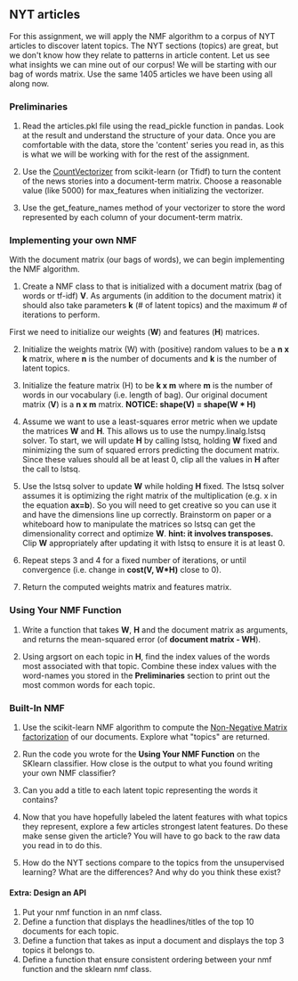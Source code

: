 ## NYT articles 

For this assignment, we will apply the NMF algorithm to a corpus of NYT articles to discover latent topics.  The NYT sections (topics) are great, but we don't know how they relate to patterns in article content.  Let us see what insights we can mine out of our corpus!  We will be starting with our bag of words matrix.  Use the same 1405 articles we have been using all along now.

### Preliminaries

1. Read the articles.pkl file using the read_pickle function in pandas. Look at the result and understand the structure of your data. Once you are comfortable with the data, store the 'content' series you read in, as this is what we will be working with for the rest of the assignment.


2. Use the [CountVectorizer](http://scikit-learn.org/stable/modules/generated/sklearn.feature_extraction.text.CountVectorizer.html) from scikit-learn (or Tfidf) to turn the content of the news stories into a document-term matrix.  Choose a reasonable value (like 5000) for max_features when initializing the vectorizer.


3. Use the get_feature_names method of your vectorizer to store the word represented by each column of your document-term matrix. 

### Implementing your own NMF
With the document matrix (our bags of words), we can begin implementing the NMF algorithm.  

1. Create a NMF class to that is initialized with a document matrix (bag of words or tf-idf) __V__.  As arguments (in addition to the document matrix) it should also take parameters __k__ (# of latent topics) and the maximum # of iterations to perform. 
  
  First we need to initialize our weights (__W__) and features (__H__) matrices.  

2. Initialize the weights matrix (W) with (positive) random values to be a __n x k__ matrix, where __n__ is the number of documents and __k__ is the number of latent topics.

2.  Initialize the feature matrix (H) to be __k x m__ where __m__ is the number of words in our vocabulary (i.e. length of bag).  Our original document matrix (__V__) is a __n x m__ matrix.  __NOTICE: shape(V) = shape(W * H)__

3. Assume we want to use a least-squares error metric when we update the matrices __W__ and __H__. This allows us to use the numpy.linalg.lstsq solver. 
To start, we will update __H__ by calling lstsq, holding __W__ fixed and minimizing the sum of squared errors predicting the document matrix. Since these values should all be at least 0, clip all the values in __H__ after the call to lstsq.

4. Use the lstsq solver to update __W__ while holding __H__ fixed. The lstsq solver assumes it is optimizing the right matrix of the multiplication (e.g. x in the equation __ax=b__). So you will need to get creative so you can use it and have the dimensions line up correctly.  Brainstorm on paper or a whiteboard how to manipulate the matrices so lstsq can get the dimensionality correct and optimize __W__. __hint: it involves transposes.__ Clip __W__ appropriately after updating it with lstsq to ensure it is at least 0.

5. Repeat steps 3 and 4 for a fixed number of iterations, or until convergence (i.e. change in __cost(V, W*H)__ close to 0).

6. Return the computed weights matrix and features matrix.

### Using Your NMF Function

1. Write a function that takes __W__, __H__ and the document matrix as arguments, and returns the mean-squared error (of __document matrix - WH__).

2. Using argsort on each topic in __H__, find the index values of the words most associated with that topic.  Combine these index values with the word-names you stored in the __Preliminaries__ section to print out the most common words for each topic.


### Built-In NMF


1. Use the scikit-learn NMF algorithm to compute the [Non-Negative Matrix factorization](http://scikit-learn.org/stable/auto_examples/applications/topics_extraction_with_nmf.html) of our documents.  Explore what "topics" are returned. 

2. Run the code you wrote for the __Using Your NMF Function__ on the SKlearn classifier.  How close is the output to what you found writing your own NMF classifier?

3. Can you add a title to each latent topic representing the words it contains?

4.  Now that you have hopefully labeled the latent features with what topics they represent, explore a few articles strongest latent features.  Do these make sense given the article? You will have to go back to the raw data you read in to do this.

5. How do the NYT sections compare to the topics from the unsupervised learning?  What are the differences?  And why do you think these exist?



#### Extra:  Design an API


1. Put your nmf function in an nmf class.
2. Define a function that displays the headlines/titles of the top 10 documents for each topic.
3. Define a function that takes as input a document and displays the top 3 topics it belongs to.
4. Define a function that ensure consistent ordering between your nmf function and the sklearn nmf class.
